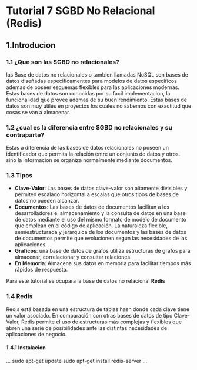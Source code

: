 # Tutorial 7 SGBD No Relacional (Redis)

## 1.Introducion
### 1.1 ¿Que son las SGBD no relacionales?
las Base de datos no relacionales o tambien llamadas NoSQL son bases de datos diseñadas especificamentes para modelos de datos especificos ademas de poseer esquemas flexibles para las aplicaciones modernas. Estas bases de datos son conocidas por su facil implementacion, la funcionalidad que provee ademas de su buen rendimiento. Estas bases de datos son muy utiles en proyectos los cuales no sabemos con exactitud que cosas se van a almacenar.

### 1.2 ¿cual es la diferencia entre SGBD no relacionales y su contraparte?
Estas a diferencia de las bases de datos relacionales no poseen un  identificador que permita la relación entre un conjunto de datos y otros. sino la informacion se organiza normalmente mediante documentos.

### 1.3 Tipos 
- **Clave-Valor**: Las bases de datos clave-valor son altamente divisibles y permiten escalado horizontal a escalas que otros tipos de bases de datos no pueden alcanzar.
- **Documentos**: Las bases de datos de documentos facilitan a los desarrolladores el almacenamiento y la consulta de datos en una base de datos mediante el uso del mismo formato de modelo de documento que emplean en el código de aplicación. La naturaleza flexible, semiestructurada y jerárquica de los documentos y las bases de datos de documentos permite que evolucionen según las necesidades de las aplicaciones.
- **Graficos**: una base de datos de grafos utiliza estructuras de grafos para almacenar, correlacionar y consultar relaciones.
- **En Memoria**: Almacena sus datos en memoria para facilitar tiempos más rápidos de respuesta. 

Para este tutorial se ocupara la base de datos no relacional **Redis**

### 1.4 Redis
Redis está basada en una estructura de tablas hash donde cada clave tiene un valor asociado. En comparación con otras bases de datos de tipo Clave-Valor, Redis permite el uso de estructuras más complejas y flexibles que abren una serie de posibilidades ante las distintas necesidades de aplicaciones de negocio.

#### 1.4.1 Instalacion
...
sudo apt-get update
sudo apt-get install redis-server
...
